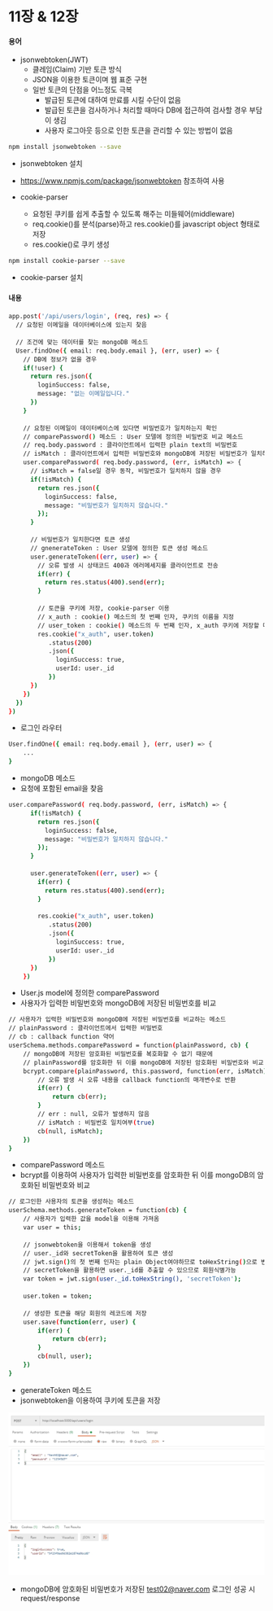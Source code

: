 # 11장 & 12장

#### 용어
- jsonwebtoken(JWT)
    - 클레임(Claim) 기반 토큰 방식
    - JSON을 이용한 토큰이며 웹 표준 구현
    - 일반 토큰의 단점을 어느정도 극복 
        - 발급된 토큰에 대하여 만료를 시킬 수단이 없음
        - 발급된 토큰을 검사하거나 처리할 때마다 DB에 접근하여 검사할 경우 부담이 생김
        - 사용자 로그아웃 등으로 인한 토큰을 관리할 수 있는 방법이 없음

```sh
npm install jsonwebtoken --save 
```
- jsonwebtoken 설치 
- https://www.npmjs.com/package/jsonwebtoken 참조하여 사용

- cookie-parser
    - 요청된 쿠키를 쉽게 추출할 수 있도록 해주는 미들웨어(middleware)
    - req.cookie()를 분석(parse)하고 res.cookie()를 javascript object 형태로 저장
    - res.cookie()로 쿠키 생성 

```sh
npm install cookie-parser --save 
```
- cookie-parser 설치 

#### 내용

```sh
app.post('/api/users/login', (req, res) => {
  // 요청된 이메일을 데이터베이스에 있는지 찾음 

  // 조건에 맞는 데이터를 찾는 mongoDB 메소드 
  User.findOne({ email: req.body.email }, (err, user) => {
    // DB에 정보가 없을 경우 
    if(!user) {
      return res.json({
        loginSuccess: false, 
        message: "없는 이메일입니다."
      })
    }

    // 요청된 이메일이 데이터베이스에 있다면 비밀번호가 일치하는지 확인 
    // comparePassword() 메소드 : User 모델에 정의한 비밀번호 비교 메소드 
    // req.body.password : 클라이언트에서 입력한 plain text의 비밀번호
    // isMatch : 클라이언트에서 입력한 비밀번호와 mongoDB에 저장된 비밀번호가 일치하는지에 대한 여부(T/F)
    user.comparePassword( req.body.password, (err, isMatch) => {
      // isMatch = false일 경우 동작, 비밀번호가 일치하지 않을 경우
      if(!isMatch) {
        return res.json({
          loginSuccess: false,
          message: "비밀번호가 일치하지 않습니다."
        });
      }

      // 비밀번호가 일치한다면 토큰 생성
      // gnenerateToken : User 모델에 정의한 토큰 생성 메소드 
      user.generateToken((err, user) => {
        // 오류 발생 시 상태코드 400과 에러메세지를 클라이언트로 전송
        if(err) {
          return res.status(400).send(err);
        }

        // 토큰을 쿠키에 저장, cookie-parser 이용 
        // x_auth : cookie() 메소드의 첫 번째 인자, 쿠키의 이름을 지정
        // user_token : cookie() 메소드의 두 번째 인자, x_auth 쿠키에 저장할 데이터
        res.cookie("x_auth", user.token)
           .status(200)
           .json({
             loginSuccess: true,
             userId: user._id
           })
      })
    })
  }) 
})
```
- 로그인 라우터 

```sh
User.findOne({ email: req.body.email }, (err, user) => {
    ...
}
```
- mongoDB 메소드 
- 요청에 포함된 email을 찾음 

```sh
user.comparePassword( req.body.password, (err, isMatch) => {
      if(!isMatch) {
        return res.json({
          loginSuccess: false,
          message: "비밀번호가 일치하지 않습니다."
        });
      }

      user.generateToken((err, user) => {
        if(err) {
          return res.status(400).send(err);
        }

        res.cookie("x_auth", user.token)
           .status(200)
           .json({
             loginSuccess: true,
             userId: user._id
           })
      })
    })
```
- User.js model에 정의한 comparePassword
- 사용자가 입력한 비밀번호와 mongoDB에 저장된 비밀번호를 비교 

```sh
// 사용자가 입력한 비밀번호와 mongoDB에 저장된 비밀번호를 비교하는 메소드 
// plainPassword : 클라이언트에서 입력한 비밀번호 
// cb : callback function 약어 
userSchema.methods.comparePassword = function(plainPassword, cb) {
    // mongoDB에 저장된 암호화된 비밀번호를 복호화할 수 없기 때문에 
    // plainPassword를 암호화한 뒤 이를 mongoDB에 저장된 암호화된 비밀번호와 비교 
    bcrypt.compare(plainPassword, this.password, function(err, isMatch) {
        // 오류 발생 시 오류 내용을 callback function의 매개변수로 반환 
        if(err) {
            return cb(err);
        }
        // err : null, 오류가 발생하지 않음 
        // isMatch : 비밀번호 일치여부(true) 
        cb(null, isMatch);
    })
}
```
- comparePassword 메소드 
- bcrypt를 이용하여 사용자가 입력한 비밀번호를 암호화한 뒤 이를 mongoDB의 암호화된 비밀번호와 비교 

```sh
// 로그인한 사용자의 토큰을 생성하는 메소드 
userSchema.methods.generateToken = function(cb) {
    // 사용자가 입력한 값을 model을 이용해 가져옴 
    var user = this; 
 
    // jsonwebtoken을 이용해서 token을 생성 
    // user._id와 secretToken을 활용하여 토큰 생성
    // jwt.sign()의 첫 번째 인자는 plain Object여야하므로 toHexString()으로 변환 
    // secretToken을 활용하면 user._id를 추출할 수 있으므로 회원식별가능 
    var token = jwt.sign(user._id.toHexString(), 'secretToken');

    user.token = token;

    // 생성한 토큰을 해당 회원의 레코드에 저장 
    user.save(function(err, user) {
        if(err) {
            return cb(err);
        }
        cb(null, user);
    })
}
```
- generateToken 메소드 
- jsonwebtoken을 이용하여 쿠키에 토큰을 저장 

![1](./images/12-1.jpg)
- mongoDB에 암호화된 비밀번호가 저장된 test02@naver.com 로그인 성공 시 request/response

